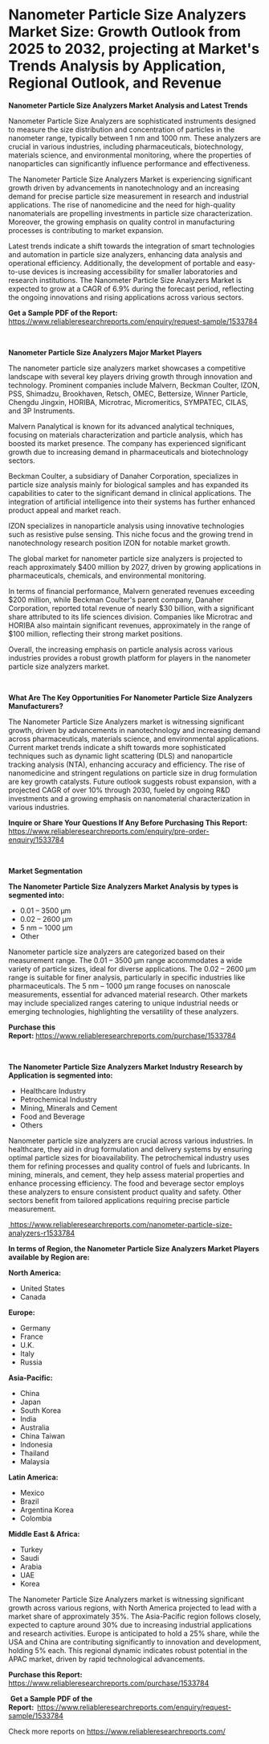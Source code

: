 <p><h1>Nanometer Particle Size Analyzers Market Size: Growth Outlook from 2025 to 2032, projecting at Market's Trends Analysis by Application, Regional Outlook, and Revenue</h1></p><p><strong>Nanometer Particle Size Analyzers Market Analysis and Latest Trends</strong></p>
<p><p>Nanometer Particle Size Analyzers are sophisticated instruments designed to measure the size distribution and concentration of particles in the nanometer range, typically between 1 nm and 1000 nm. These analyzers are crucial in various industries, including pharmaceuticals, biotechnology, materials science, and environmental monitoring, where the properties of nanoparticles can significantly influence performance and effectiveness.</p><p>The Nanometer Particle Size Analyzers Market is experiencing significant growth driven by advancements in nanotechnology and an increasing demand for precise particle size measurement in research and industrial applications. The rise of nanomedicine and the need for high-quality nanomaterials are propelling investments in particle size characterization. Moreover, the growing emphasis on quality control in manufacturing processes is contributing to market expansion.</p><p>Latest trends indicate a shift towards the integration of smart technologies and automation in particle size analyzers, enhancing data analysis and operational efficiency. Additionally, the development of portable and easy-to-use devices is increasing accessibility for smaller laboratories and research institutions. The Nanometer Particle Size Analyzers Market is expected to grow at a CAGR of 6.9% during the forecast period, reflecting the ongoing innovations and rising applications across various sectors.</p></p>
<p><strong>Get a Sample PDF of the Report:&nbsp;</strong> <a href="https://www.reliableresearchreports.com/enquiry/request-sample/1533784?utm_campaign=31&utm_medium=2&utm_source=Github&utm_content=ia&utm_term=27022025&utm_id=nanometer-particle-size-analyzers">https://www.reliableresearchreports.com/enquiry/request-sample/1533784</a></p>
<p>&nbsp;</p>
<p><strong>Nanometer Particle Size Analyzers Major Market Players</strong></p>
<p><p>The nanometer particle size analyzers market showcases a competitive landscape with several key players driving growth through innovation and technology. Prominent companies include Malvern, Beckman Coulter, IZON, PSS, Shimadzu, Brookhaven, Retsch, OMEC, Bettersize, Winner Particle, Chengdu Jingxin, HORIBA, Microtrac, Micromeritics, SYMPATEC, CILAS, and 3P Instruments.</p><p>Malvern Panalytical is known for its advanced analytical techniques, focusing on materials characterization and particle analysis, which has boosted its market presence. The company has experienced significant growth due to increasing demand in pharmaceuticals and biotechnology sectors.</p><p>Beckman Coulter, a subsidiary of Danaher Corporation, specializes in particle size analysis mainly for biological samples and has expanded its capabilities to cater to the significant demand in clinical applications. The integration of artificial intelligence into their systems has further enhanced product appeal and market reach.</p><p>IZON specializes in nanoparticle analysis using innovative technologies such as resistive pulse sensing. This niche focus and the growing trend in nanotechnology research position IZON for notable market growth.</p><p>The global market for nanometer particle size analyzers is projected to reach approximately $400 million by 2027, driven by growing applications in pharmaceuticals, chemicals, and environmental monitoring.</p><p>In terms of financial performance, Malvern generated revenues exceeding $200 million, while Beckman Coulter's parent company, Danaher Corporation, reported total revenue of nearly $30 billion, with a significant share attributed to its life sciences division. Companies like Microtrac and HORIBA also maintain significant revenues, approximately in the range of $100 million, reflecting their strong market positions.</p><p>Overall, the increasing emphasis on particle analysis across various industries provides a robust growth platform for players in the nanometer particle size analyzers market.</p></p>
<p>&nbsp;</p>
<p><strong>What Are The Key Opportunities For Nanometer Particle Size Analyzers Manufacturers?</strong></p>
<p><p>The Nanometer Particle Size Analyzers market is witnessing significant growth, driven by advancements in nanotechnology and increasing demand across pharmaceuticals, materials science, and environmental applications. Current market trends indicate a shift towards more sophisticated techniques such as dynamic light scattering (DLS) and nanoparticle tracking analysis (NTA), enhancing accuracy and efficiency. The rise of nanomedicine and stringent regulations on particle size in drug formulation are key growth catalysts. Future outlook suggests robust expansion, with a projected CAGR of over 10% through 2030, fueled by ongoing R&D investments and a growing emphasis on nanomaterial characterization in various industries.</p></p>
<p><strong>Inquire or Share Your Questions If Any Before Purchasing This Report:</strong> <a href="https://www.reliableresearchreports.com/enquiry/pre-order-enquiry/1533784?utm_campaign=31&utm_medium=2&utm_source=Github&utm_content=ia&utm_term=27022025&utm_id=nanometer-particle-size-analyzers">https://www.reliableresearchreports.com/enquiry/pre-order-enquiry/1533784</a></p>
<p>&nbsp;</p>
<p><strong>Market Segmentation</strong></p>
<p><strong>The Nanometer Particle Size Analyzers Market Analysis by types is segmented into:</strong></p>
<p><ul><li>0.01 – 3500 µm</li><li>0.02 – 2600 µm</li><li>5 nm – 1000 µm</li><li>Other</li></ul></p>
<p><p>Nanometer particle size analyzers are categorized based on their measurement range. The 0.01 – 3500 µm range accommodates a wide variety of particle sizes, ideal for diverse applications. The 0.02 – 2600 µm range is suitable for finer analysis, particularly in specific industries like pharmaceuticals. The 5 nm – 1000 µm range focuses on nanoscale measurements, essential for advanced material research. Other markets may include specialized ranges catering to unique industrial needs or emerging technologies, highlighting the versatility of these analyzers.</p></p>
<p><strong>Purchase this Report:&nbsp;</strong><a href="https://www.reliableresearchreports.com/purchase/1533784?utm_campaign=31&utm_medium=2&utm_source=Github&utm_content=ia&utm_term=27022025&utm_id=nanometer-particle-size-analyzers">https://www.reliableresearchreports.com/purchase/1533784</a></p>
<p>&nbsp;</p>
<p><strong>The Nanometer Particle Size Analyzers Market Industry Research by Application is segmented into:</strong></p>
<p><ul><li>Healthcare Industry</li><li>Petrochemical Industry</li><li>Mining, Minerals and Cement</li><li>Food and Beverage</li><li>Others</li></ul></p>
<p><p>Nanometer particle size analyzers are crucial across various industries. In healthcare, they aid in drug formulation and delivery systems by ensuring optimal particle sizes for bioavailability. The petrochemical industry uses them for refining processes and quality control of fuels and lubricants. In mining, minerals, and cement, they help assess material properties and enhance processing efficiency. The food and beverage sector employs these analyzers to ensure consistent product quality and safety. Other sectors benefit from tailored applications requiring precise particle measurement.</p></p>
<p><a href="https://www.reliableresearchreports.com/nanometer-particle-size-analyzers-r1533784?utm_campaign=31&utm_medium=2&utm_source=Github&utm_content=ia&utm_term=27022025&utm_id=nanometer-particle-size-analyzers">&nbsp;https://www.reliableresearchreports.com/nanometer-particle-size-analyzers-r1533784</a></p>
<p><strong>In terms of Region, the Nanometer Particle Size Analyzers Market Players available by Region are:</strong></p>
<p>
    <p> <strong> North America: </strong>
        <ul>
            <li>United States</li>
            <li>Canada</li>
        </ul>
        </p> 
    <p> <strong> Europe: </strong>
        <ul>
            <li>Germany</li>
            <li>France</li>
            <li>U.K.</li>
            <li>Italy</li>
            <li>Russia</li>
        </ul>
        </p> 
    <p> <strong> Asia-Pacific: </strong>
        <ul>
            <li>China</li>
            <li>Japan</li>
            <li>South Korea</li>
            <li>India</li>
            <li>Australia</li>
            <li>China Taiwan</li>
            <li>Indonesia</li>
            <li>Thailand</li>
            <li>Malaysia</li>
        </ul>
        </p> 
    <p> <strong> Latin America: </strong>
        <ul>
            <li>Mexico</li>
            <li>Brazil</li>
            <li>Argentina Korea</li>
            <li>Colombia</li>
        </ul>
        </p> 
    <p> <strong> Middle East & Africa: </strong>
        <ul>
            <li>Turkey</li>
            <li>Saudi</li>
            <li>Arabia</li>
            <li>UAE</li>
            <li>Korea</li>
        </ul>
    </p>
    </p>
<p><p>The Nanometer Particle Size Analyzers market is witnessing significant growth across various regions, with North America projected to lead with a market share of approximately 35%. The Asia-Pacific region follows closely, expected to capture around 30% due to increasing industrial applications and research activities. Europe is anticipated to hold a 25% share, while the USA and China are contributing significantly to innovation and development, holding 5% each. This regional dynamic indicates robust potential in the APAC market, driven by rapid technological advancements.</p></p>
<p><strong>Purchase this Report: </strong><a href="https://www.reliableresearchreports.com/purchase/1533784?utm_campaign=31&utm_medium=2&utm_source=Github&utm_content=ia&utm_term=27022025&utm_id=nanometer-particle-size-analyzers">https://www.reliableresearchreports.com/purchase/1533784</a></p>
<p>&nbsp;<strong>Get a Sample PDF of the Report:&nbsp;&nbsp;</strong><a href="https://www.reliableresearchreports.com/enquiry/request-sample/1533784?utm_campaign=31&utm_medium=2&utm_source=Github&utm_content=ia&utm_term=27022025&utm_id=nanometer-particle-size-analyzers">https://www.reliableresearchreports.com/enquiry/request-sample/1533784</a></p>
<p><strong></strong></p>
<p>Check more reports on <a href="https://www.reliableresearchreports.com/?utm_campaign=31&utm_medium=2&utm_source=Github&utm_content=ia&utm_term=27022025&utm_id=nanometer-particle-size-analyzers">https://www.reliableresearchreports.com/</a></p>